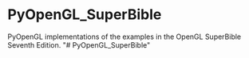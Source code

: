 # PyOpenGL_SuperBible

PyOpenGL implementations of the examples in the OpenGL SuperBible Seventh Edition.
"# PyOpenGL_SuperBible" 
